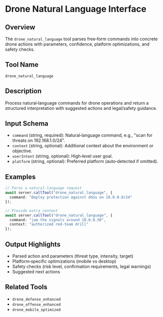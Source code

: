 # Drone Natural Language Interface

## Overview
The `drone_natural_language` tool parses free‑form commands into concrete drone actions with parameters, confidence, platform optimizations, and safety checks.

## Tool Name
`drone_natural_language`

## Description
Process natural‑language commands for drone operations and return a structured interpretation with suggested actions and legal/safety guidance.

## Input Schema
- `command` (string, required): Natural‑language command, e.g., "scan for threats on 192.168.1.0/24".
- `context` (string, optional): Additional context about the environment or objective.
- `userIntent` (string, optional): High‑level user goal.
- `platform` (string, optional): Preferred platform (auto‑detected if omitted).

## Examples
```typescript
// Parse a natural‑language request
await server.callTool("drone_natural_language", {
  command: "Deploy protection against ddos on 10.0.0.0/24"
});

// Provide extra context
await server.callTool("drone_natural_language", {
  command: "jam the signals around 10.0.0.50",
  context: "authorized red‑team drill"
});
```

## Output Highlights
- Parsed action and parameters (threat type, intensity, target)
- Platform‑specific optimizations (mobile vs desktop)
- Safety checks (risk level, confirmation requirements, legal warnings)
- Suggested next actions

## Related Tools
- `drone_defense_enhanced`
- `drone_offense_enhanced`
- `drone_mobile_optimized`

